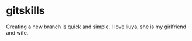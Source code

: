# gitskills
Creating a new branch is quick and simple.
I love liuya, she is my girlfriend and wife.
